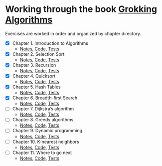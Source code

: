 # Working through the book [Grokking Algorithms](https://www.manning.com/books/grokking-algorithms)

Exercises are worked in order and organized by chapter directory.

- [x] Chapter 1. Introduction to Algorithms
    - [Notes](src/main/scala/chapter1/IntroductionToAlgorithms.md), [Code](src/main/scala/chapter1/IntroductionToAlgorithms.scala), [Tests](src/test/scala/chapter1/IntroductionToAlgorithmsSpec.scala)
- [x] Chapter 2. Selection Sort
    - [Notes](src/main/scala/chapter2/SelectionSort.md), [Code](src/main/scala/chapter2/SelectionSort.scala), [Tests](src/test/scala/chapter2/SelectionSortSpec.scala)
- [x] Chapter 3. Recursion
    - [Notes](src/main/scala/chapter3/Recursion.md), [Code](src/main/scala/chapter3/Recursion.scala), [Tests](src/test/scala/chapter3/RecursionSpec.scala)
- [x] Chapter 4. Quicksort
    - [Notes](src/main/scala/chapter4/Quicksort.md), [Code](src/main/scala/chapter4/Quicksort.scala), [Tests](src/test/scala/chapter4/QuicksortSpec.scala)
- [x] Chapter 5. Hash Tables
    - [Notes](src/main/scala/chapter5/HashTables.md), [Code](src/main/scala/chapter5/HashTables.scala), [Tests](src/test/scala/chapter5/HashTablesSpec.scala)
- [x] Chapter 6. Breadth-first Search
    - [Notes](src/main/scala/chapter6/BreadthFirstSearch.md), [Code](src/main/scala/chapter6/BreadthFirstSearch.scala), [Tests](src/test/scala/chapter6/BreadthFirstSearchSpec.scala)
- [ ] Chapter 7. Dijkstra’s algorithm
    - [Notes](src/main/scala/chapter7/DijkstrasAlgorithm.md), [Code](src/main/scala/chapter7/DijkstrasAlgorithm.scala), [Tests](src/test/scala/chapter7/DijkstrasAlgorithmSpec.scala)
- [ ] Chapter 8. Greedy algorithms
    - [Notes](src/main/scala/chapter8/GreedyAlgorithms.md), [Code](src/main/scala/chapter8/GreedyAlgorithms.scala), [Tests](src/test/scala/chapter8/GreedyAlgorithmsSpec.scala)
- [ ] Chapter 9. Dynamic programming
    - [Notes](src/main/scala/chapter9/DynamicProgramming.md), [Code](src/main/scala/chapter9/DynamicProgramming.scala), [Tests](src/test/scala/chapter9/DynamicProgrammingSpec.scala)
- [ ] Chapter 10. K-nearest neighbors
    - [Notes](src/main/scala/chapter10/KNearestNeighbors.md), [Code](src/main/scala/chapter10/KNearestNeighbors.scala), [Tests](src/test/scala/chapter10/KNearestNeighborsSpec.scala)
- [ ] Chapter 11. Where to go next
    - [Notes](src/main/scala/chapter11/WhereToGoNext.md), [Code](src/main/scala/chapter11/WhereToGoNext.scala), [Tests](src/test/scala/chapter11/WhereToGoNextSpec.scala)
